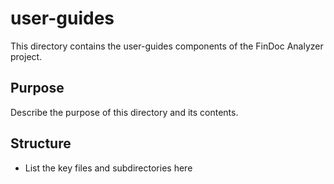 # user-guides

This directory contains the user-guides components of the FinDoc Analyzer project.

## Purpose

Describe the purpose of this directory and its contents.

## Structure

- List the key files and subdirectories here
